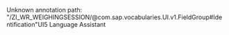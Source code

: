 Unknown annotation path: "/ZI_WR_WEIGHINGSESSION/@com.sap.vocabularies.UI.v1.FieldGroup#Identification"UI5 Language Assistant
